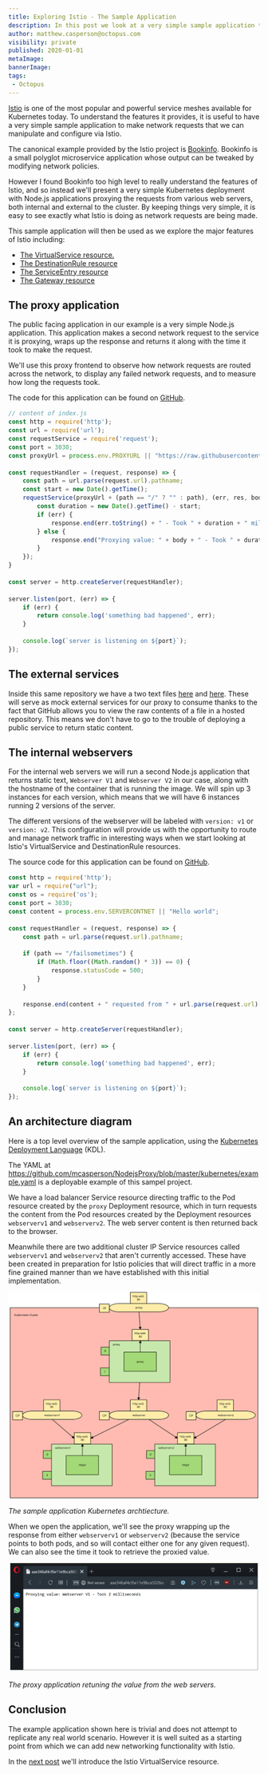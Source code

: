 ```yaml
---
title: Exploring Istio - The Sample Application
description: In this post we look at a very simple sample application that we'll use to explore the functionality of Istio.
author: matthew.casperson@octopus.com
visibility: private
published: 2020-01-01
metaImage:
bannerImage:
tags:
 - Octopus
---
```


[Istio](https://istio.io/) is one of the most popular and powerful service meshes available for Kubernetes today. To understand the features it provides, it is useful to have a very simple sample application to make network requests that we can manipulate and configure via Istio.

The canonical example provided by the Istio project is [Bookinfo](https://istio.io/docs/examples/bookinfo/). Bookinfo is a small polyglot microservice application whose output can be tweaked by modifying network policies.

However I found Bookinfo too high level to really understand the features of Istio, and so instead we'll present a very simple Kubernetes deployment with Node.js applications proxying the requests from various web servers, both internal and external to the cluster. By keeping things very simple, it is easy to see exactly what Istio is doing as network requests are being made.

This sample application will then be used as we explore the major features of Istio including:

* [The VirtualService resource.](/blog/2019-09/istio/istio-virtualservice/index.md)
* [The DestinationRule resource](/blog/2019-09/istio/istio-destinationrule/index.md)
* [The ServiceEntry resource](/blog/2019-09/istio/istio-serviceentry/index.md)
* [The Gateway resource](/blog/2019-09/istio/istio-gateway/index.md)

## The proxy application

The public facing application in our example is a very simple Node.js application. This application makes a second network request to the service it is proxying, wraps up the response and returns it along with the time it took to make the request.

We'll use this proxy frontend to observe how network requests are routed across the network, to display any failed network requests, and to measure how long the requests took.

The code for this application can be found on [GitHub](https://github.com/mcasperson/NodejsProxy).

```javascript
// content of index.js
const http = require('http');
const url = require('url');
const requestService = require('request');
const port = 3030;
const proxyUrl = process.env.PROXYURL || "https://raw.githubusercontent.com/mcasperson/NodejsProxy/master/helloworld.txt";

const requestHandler = (request, response) => {
    const path = url.parse(request.url).pathname;
    const start = new Date().getTime();
    requestService(proxyUrl + (path == "/" ? "" : path), (err, res, body) => {
        const duration = new Date().getTime() - start;
        if (err) {
            response.end(err.toString() + " - Took " + duration + " milliseconds");
        } else {
            response.end("Proxying value: " + body + " - Took " + duration + " milliseconds");
        }
    });
}

const server = http.createServer(requestHandler);

server.listen(port, (err) => {
    if (err) {
        return console.log('something bad happened', err);
    }

    console.log(`server is listening on ${port}`);
});
```

## The external services

Inside this same repository we have a two text files [here](https://raw.githubusercontent.com/mcasperson/NodejsProxy/master/externalservice1.txt) and [here](https://raw.githubusercontent.com/mcasperson/NodejsProxy/master/externalservice2.txt). These will serve as mock external services for our proxy to consume thanks to the fact that GitHub allows you to view the raw contents of a file in a hosted repository. This means we don't have to go to the trouble of deploying a public service to return static content.

## The internal webservers

For the internal web servers we will run a second Node.js application that returns  static text, `Webserver V1` and `Webserver V2` in our case, along with the hostname of the container that is running the image. We will spin up 3 instances for each version, which means that we will have 6 instances running 2 versions of the server.

The different versions of the webserver will be labeled with `version: v1` or `version: v2`. This configuration will provide us with the opportunity to route and manage network traffic in interesting ways when we start looking at Istio's VirtualService and DestinationRule resources.

The source code for this application can be found on [GitHub](https://github.com/mcasperson/NodeJSWebServer).

```javascript
const http = require('http');
var url = require("url");
const os = require('os');
const port = 3030;
const content = process.env.SERVERCONTNET || "Hello world";

const requestHandler = (request, response) => {
    const path = url.parse(request.url).pathname;

    if (path == "/failsometimes") {
        if (Math.floor((Math.random() * 3)) == 0) {
            response.statusCode = 500;
        }
    }

    response.end(content + " requested from " + url.parse(request.url).pathname + " on " + os.hostname() + " with code " + response.statusCode);
};

const server = http.createServer(requestHandler);

server.listen(port, (err) => {
    if (err) {
        return console.log('something bad happened', err);
    }

    console.log(`server is listening on ${port}`);
});
```

## An architecture diagram

Here is a top level overview of the sample application, using the [Kubernetes Deployment Language](https://blog.openshift.com/kdl-notation-kubernetes-app-deploy/) (KDL).

The YAML at https://github.com/mcasperson/NodejsProxy/blob/master/kubernetes/example.yaml is a deployable example of this sampel project.

We have a load balancer Service resource directing traffic to the Pod resource created by the `proxy` Deployment resource, which in turn requests the content from the Pod resources created by the Deployment resources `webserverv1` and `webserverv2`. The web server content is then returned back to the browser.

Meanwhile there are two additional cluster IP Service resources called `webserverv1` and `webserverv2` that aren't currently accessed. These have been created in preparation for Istio policies that will direct traffic in a more fine grained manner than we have established with this initial implementation.

![](istio-sample.svg "width=500")

*The sample application Kubernetes archtiecture.*

When we open the application, we'll see the proxy wrapping up the response from either `webserverv1` or `webserverv2` (because the service points to both pods, and so will contact either one for any given request). We can also see the time it took to retrieve the proxied value.

![](output.png "width=500")

*The proxy application retuning the value from the web servers.*

## Conclusion

The example application shown here is trivial and does not attempt to replicate any real world scenario. However it is well suited as a starting point from which we can add new networking functionality with Istio.

In the [next post](/blog/2019-09/istio/istio-virtualservice/index.md) we'll introduce the Istio VirtualService resource.
